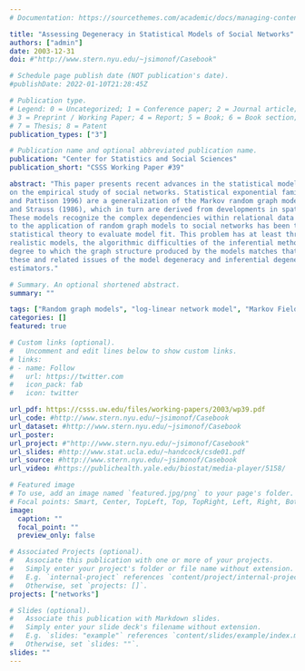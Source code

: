 ```yaml
---
# Documentation: https://sourcethemes.com/academic/docs/managing-content/

title: "Assessing Degeneracy in Statistical Models of Social Networks"
authors: ["admin"]
date: 2003-12-31
doi: #"http://www.stern.nyu.edu/~jsimonof/Casebook"

# Schedule page publish date (NOT publication's date).
#publishDate: 2022-01-10T21:28:45Z

# Publication type.
# Legend: 0 = Uncategorized; 1 = Conference paper; 2 = Journal article;
# 3 = Preprint / Working Paper; 4 = Report; 5 = Book; 6 = Book section;
# 7 = Thesis; 8 = Patent
publication_types: ["3"]

# Publication name and optional abbreviated publication name.
publication: "Center for Statistics and Social Sciences"
publication_short: "CSSS Working Paper #39"

abstract: "This paper presents recent advances in the statistical modeling of random graphs that have an impact
on the empirical study of social networks. Statistical exponential family models (Wasserman
and Pattison 1996) are a generalization of the Markov random graph models introduced by Frank
and Strauss (1986), which in turn are derived from developments in spatial statistics (Besag 1974).
These models recognize the complex dependencies within relational data structures. A major barrier
to the application of random graph models to social networks has been the lack of a sound
statistical theory to evaluate model fit. This problem has at least three aspects: the specification of
realistic models, the algorithmic difficulties of the inferential methods, and the assessment of the
degree to which the graph structure produced by the models matches that of the data. We discuss
these and related issues of the model degeneracy and inferential degeneracy for commonly used
estimators."

# Summary. An optional shortened abstract.
summary: ""

tags: ["Random graph models", "log-linear network model", "Markov Fields", "Markov Chain Monte Carlo", "Statistical Exponential Families", "Psuedolikelihood"]
categories: []
featured: true

# Custom links (optional).
#   Uncomment and edit lines below to show custom links.
# links:
# - name: Follow
#   url: https://twitter.com
#   icon_pack: fab
#   icon: twitter

url_pdf: https://csss.uw.edu/files/working-papers/2003/wp39.pdf
url_code: #http://www.stern.nyu.edu/~jsimonof/Casebook
url_dataset: #http://www.stern.nyu.edu/~jsimonof/Casebook
url_poster:
url_project: #"http://www.stern.nyu.edu/~jsimonof/Casebook"
url_slides: #http://www.stat.ucla.edu/~handcock/csde01.pdf
url_source: #http://www.stern.nyu.edu/~jsimonof/Casebook
url_video: #https://publichealth.yale.edu/biostat/media-player/5158/

# Featured image
# To use, add an image named `featured.jpg/png` to your page's folder.
# Focal points: Smart, Center, TopLeft, Top, TopRight, Left, Right, BottomLeft, Bottom, BottomRight.
image:
  caption: ""
  focal_point: ""
  preview_only: false

# Associated Projects (optional).
#   Associate this publication with one or more of your projects.
#   Simply enter your project's folder or file name without extension.
#   E.g. `internal-project` references `content/project/internal-project/index.md`.
#   Otherwise, set `projects: []`.
projects: ["networks"]

# Slides (optional).
#   Associate this publication with Markdown slides.
#   Simply enter your slide deck's filename without extension.
#   E.g. `slides: "example"` references `content/slides/example/index.md`.
#   Otherwise, set `slides: ""`.
slides: ""
---
```


